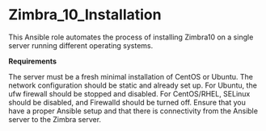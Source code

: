 # Zimbra_10_Installation
This Ansible role automates the process of installing Zimbra10 on a single server running different operating systems.

**Requirements**

The server must be a fresh minimal installation of CentOS or Ubuntu.
The network configuration should be static and already set up.
For Ubuntu, the ufw firewall should be stopped and disabled. For CentOS/RHEL, SELinux should be disabled, and Firewalld should be turned off.
Ensure that you have a proper Ansible setup and that there is connectivity from the Ansible server to the Zimbra server.
